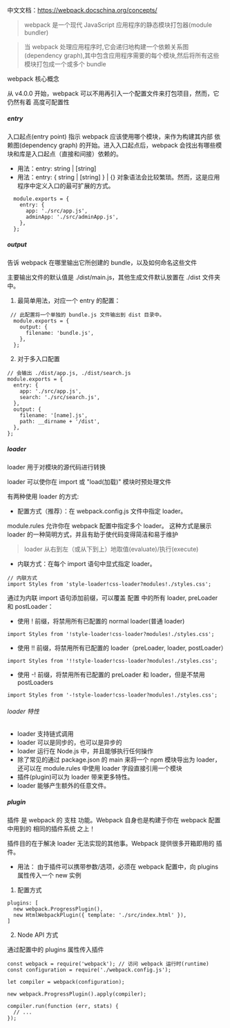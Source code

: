 中文文档：https://webpack.docschina.org/concepts/

> webpack 是一个现代 JavaScript 应用程序的静态模块打包器(module bundler)

> 当 webpack 处理应用程序时,它会递归地构建一个依赖关系图(dependency graph),其中包含应用程序需要的每个模块,然后将所有这些模块打包成一个或多个 bundle

webpack 核心概念

从 v4.0.0 开始，webpack 可以不用再引入一个配置文件来打包项目，然而，它仍然有着 高度可配置性

##### entry

入口起点(entry point) 指示 webpack 应该使用哪个模块，来作为构建其内部 依赖图(dependency graph) 的开始。进入入口起点后，webpack 会找出有哪些模块和库是入口起点（直接和间接）依赖的。

- 用法：entry: string | [string]
- 用法：entry: { <entryChunkName> string | [string] } | {} 对象语法会比较繁琐。然而，这是应用程序中定义入口的最可扩展的方式。

```
  module.exports = {
    entry: {
      app: './src/app.js',
      adminApp: './src/adminApp.js',
    },
  };

```

##### output

告诉 webpack 在哪里输出它所创建的 bundle，以及如何命名这些文件

主要输出文件的默认值是 ./dist/main.js，其他生成文件默认放置在 ./dist 文件夹中。

1. 最简单用法，对应一个 entry 的配置：

```
 // 此配置将一个单独的 bundle.js 文件输出到 dist 目录中。
  module.exports = {
    output: {
      filename: 'bundle.js',
    },
  };
```

2. 对于多入口配置

```
// 会输出 ./dist/app.js, ./dist/search.js
module.exports = {
  entry: {
    app: './src/app.js',
    search: './src/search.js',
  },
  output: {
    filename: '[name].js',
    path: __dirname + '/dist',
  },
};
```

##### loader

loader 用于对模块的源代码进行转换

loader 可以使你在 import 或 "load(加载)" 模块时预处理文件

有两种使用 loader 的方式:
* 配置方式（推荐）：在 webpack.config.js 文件中指定 loader。

module.rules 允许你在 webpack 配置中指定多个 loader。 这种方式是展示 loader 的一种简明方式，并且有助于使代码变得简洁和易于维护

> loader 从右到左（或从下到上）地取值(evaluate)/执行(execute)

* 内联方式：在每个 import 语句中显式指定 loader。

```
// 内联方式
import Styles from 'style-loader!css-loader?modules!./styles.css';
```
通过为内联 import 语句添加前缀，可以覆盖 配置 中的所有 loader, preLoader 和 postLoader：

* 使用 ! 前缀，将禁用所有已配置的 normal loader(普通 loader)
```
import Styles from '!style-loader!css-loader?modules!./styles.css';
```
* 使用 !! 前缀，将禁用所有已配置的 loader（preLoader, loader, postLoader）
```
import Styles from '!!style-loader!css-loader?modules!./styles.css';
```
* 使用 -! 前缀，将禁用所有已配置的 preLoader 和 loader，但是不禁用 postLoaders
```
import Styles from '-!style-loader!css-loader?modules!./styles.css';
```

###### loader 特性
* loader 支持链式调用
* loader 可以是同步的，也可以是异步的
* loader 运行在 Node.js 中，并且能够执行任何操作
* 除了常见的通过 package.json 的 main 来将一个 npm 模块导出为 loader，还可以在 module.rules 中使用 loader 字段直接引用一个模块
* 插件(plugin)可以为 loader 带来更多特性。
* loader 能够产生额外的任意文件。

##### plugin
插件 是 webpack 的 支柱 功能。Webpack 自身也是构建于你在 webpack 配置中用到的 相同的插件系统 之上！

插件目的在于解决 loader 无法实现的其他事。Webpack 提供很多开箱即用的 插件。

* 用法：
由于插件可以携带参数/选项，必须在 webpack 配置中，向 plugins 属性传入一个 new 实例

1. 配置方式
```
plugins: [
  new webpack.ProgressPlugin(),
  new HtmlWebpackPlugin({ template: './src/index.html' }),
]
```

2. Node API 方式

通过配置中的 plugins 属性传入插件

```
const webpack = require('webpack'); // 访问 webpack 运行时(runtime)
const configuration = require('./webpack.config.js');

let compiler = webpack(configuration);

new webpack.ProgressPlugin().apply(compiler);

compiler.run(function (err, stats) {
  // ...
});

```